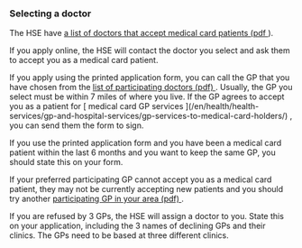 ###  **Selecting a doctor**

The HSE have [ a list of doctors that accept medical card patients (pdf
](https://www.sspcrs.ie/libr/html/AllGPs_GMSContract.pdf) ).

If you apply online, the HSE will contact the doctor you select and ask them
to accept you as a medical card patient.

If you apply using the printed application form, you can call the GP that you
have chosen from the [ list of participating doctors (pdf)
](https://www.sspcrs.ie/libr/html/AllGPs_GMSContract.pdf) . Usually, the GP
you select must be within 7 miles of where you live. If the GP agrees to
accept you as a patient for [ medical card GP services ](/en/health/health-
services/gp-and-hospital-services/gp-services-to-medical-card-holders/) , you
can send them the form to sign.

If you use the printed application form and you have been a medical card
patient within the last 6 months and you want to keep the same GP, you should
state this on your form.

If your preferred participating GP cannot accept you as a medical card
patient, they may not be currently accepting new patients and you should try
another [ participating GP in your area (pdf)
](https://www.sspcrs.ie/libr/html/AllGPs_GMSContract.pdf) .

If you are refused by 3 GPs, the HSE will assign a doctor to you. State this
on your application, including the 3 names of declining GPs and their clinics.
The GPs need to be based at three different clinics.
